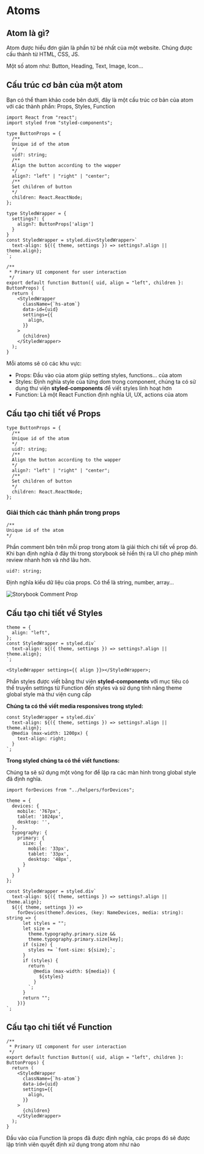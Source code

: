 # Atoms

## Atom là gì?

Atom được hiểu đơn giản là phần tử bé nhất của một website. Chúng được cấu thành từ HTML, CSS, JS.

Một số atom như: Button, Heading, Text, Image, Icon...

## Cấu trúc cơ bản của một atom

Bạn có thể tham khảo code bên dưới, đây là một cấu trúc cơ bản của atom với các thành phần: Props, Styles, Function

```tsx
import React from "react";
import styled from "styled-components";

type ButtonProps = {
  /**
  Unique id of the atom
  */
  uid?: string;
  /**
  Align the button according to the wapper
  */
  align?: "left" | "right" | "center";
  /**
  Set children of button
  */
  children: React.ReactNode;
};

type StyledWrapper = {
  settings?: {
    align?: ButtonProps['align']
  }
}
const StyledWrapper = styled.div<StyledWrapper>`
  text-align: ${({ theme, settings }) => settings?.align || theme.align};
`;

/**
 * Primary UI component for user interaction
 */
export default function Button({ uid, align = "left", children }: ButtonProps) {
  return (
    <StyledWrapper
      className={`hs-atom`}
      data-id={uid}
      settings={{
        align,
      }}
    >
      {children}
    </StyledWrapper>
  );
}
```

Mỗi atoms sẽ có các khu vực:

- Props: Đầu vào của atom giúp setting styles, functions... của atom
- Styles: Định nghĩa style của từng dom trong component, chúng ta có sử dụng thư viện **styled-components** để viết styles linh hoạt hơn
- Function: Là một React Function định nghĩa UI, UX, actions của atom

## Cấu tạo chi tiết về Props

```tsx
type ButtonProps = {
  /**
  Unique id of the atom
  */
  uid?: string;
  /**
  Align the button according to the wapper
  */
  align?: "left" | "right" | "center";
  /**
  Set children of button
  */
  children: React.ReactNode;
};
```

### Giải thích các thành phần trong props

```tsx
/**
Unique id of the atom
*/
```

Phần comment bên trên mỗi prop trong atom là giải thích chi tiết về prop đó. Khi bạn định nghĩa ở đây thì trong storybook sẽ hiển thị ra UI cho phép mình review nhanh hơn và nhớ lâu hơn.

```tsx
uid?: string;
```

Định nghĩa kiểu dữ liệu của props. Có thể là string, number, array...

![Storybook Comment Prop](~@/assets/images/storybook-comment-prop.png)

## Cấu tạo chi tiết về Styles

```tsx
theme = {
  align: "left",
};
const StyledWrapper = styled.div`
  text-align: ${({ theme, settings }) => settings?.align || theme.align};
`;

<StyledWrapper settings={{ align }}></StyledWrapper>;
```

Phần styles được viết bằng thư viện **styled-components** với mục tiêu có thể truyền settings từ Function đến styles và sử dụng tính năng theme global style mà thư viện cung cấp

**Chúng ta có thể viết media responsives trong styled:**

```tsx
const StyledWrapper = styled.div`
  text-align: ${({ theme, settings }) => settings?.align || theme.align};
  @media (max-width: 1200px) {
    text-align: right;
  }
`;
```

**Trong styled chúng ta có thể viết functions:**

Chúng ta sẽ sử dụng một vòng for để lặp ra các màn hình trong global style đã định nghĩa.

```tsx
import forDevices from "../helpers/forDevices";

theme = {
  devices: {
    mobile: '767px',
    tablet: '1024px',
    desktop: '',
  },
  typography: {
    primary: {
      size: {
        mobile: '33px',
        tablet: '33px',
        desktop: '48px',
      }
    }
  }
};

const StyledWrapper = styled.div`
  text-align: ${({ theme, settings }) => settings?.align || theme.align};
  ${({ theme, settings }) =>
    forDevices(theme?.devices, (key: NameDevices, media: string): string => {
      let styles = "";
      let size =
        theme.typography.primary.size &&
        theme.typography.primary.size[key];
      if (size) {
        styles += `font-size: ${size};`;
      }
      if (styles) {
        return `
          @media (max-width: ${media}) {
            ${styles}
          }
        `;
      }
      return "";
    })}
`;
```

## Cấu tạo chi tiết về Function

```tsx
/**
 * Primary UI component for user interaction
 */
export default function Button({ uid, align = "left", children }: ButtonProps) {
  return (
    <StyledWrapper
      className={`hs-atom`}
      data-id={uid}
      settings={{
        align,
      }}
    >
      {children}
    </StyledWrapper>
  );
}
```

Đầu vào của Function là props đã được định nghĩa, các props đó sẽ được lập trình viên quyết định xử dụng trong atom như nào
